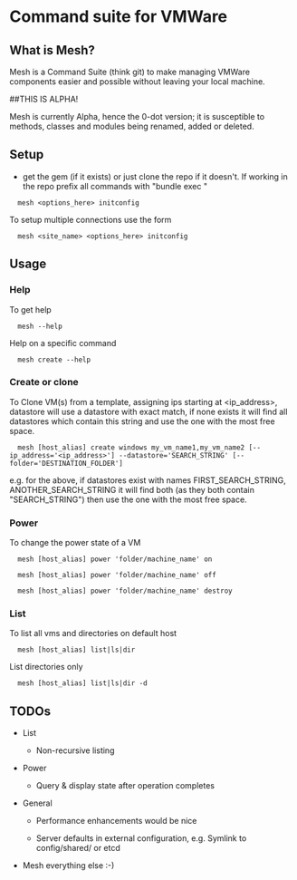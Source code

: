 # Command suite for VMWare

## What is Mesh?

Mesh is a Command Suite (think git) to make managing VMWare components easier and possible without leaving your local machine.

##THIS IS ALPHA!

Mesh is currently Alpha, hence the 0-dot version; it is susceptible to methods, classes and modules being renamed, added or deleted.

## Setup

* get the gem (if it exists) or just clone the repo if it doesn't.  If working in the repo prefix all commands with "bundle exec "

```
  mesh <options_here> initconfig
```

To setup multiple connections use the form

```
  mesh <site_name> <options_here> initconfig
```

## Usage

### Help

To get help
  
```
  mesh --help
```

Help on a specific command

```
  mesh create --help
```

### Create or clone

To Clone VM(s) from a template, assigning ips starting at <ip_address>, datastore will use a datastore with exact match, if none exists it will find all datastores which contain this string and use the one with the most free space.

```
  mesh [host_alias] create windows my_vm_name1,my_vm_name2 [--ip_address='<ip_address>'] --datastore='SEARCH_STRING' [--folder='DESTINATION_FOLDER']
```
e.g. for the above, if datastores exist with names FIRST_SEARCH_STRING, ANOTHER_SEARCH_STRING it will find both (as they both contain "SEARCH_STRING") then use the one with the most free space.

### Power

To change the power state of a VM

```
  mesh [host_alias] power 'folder/machine_name' on
```

```
  mesh [host_alias] power 'folder/machine_name' off
```

```
  mesh [host_alias] power 'folder/machine_name' destroy
```

### List

To list all vms and directories on default host

```
  mesh [host_alias] list|ls|dir
```

List directories only

```
  mesh [host_alias] list|ls|dir -d 
```

## TODOs

* List 

  * Non-recursive listing

* Power
  
  * Query & display state after operation completes

* General

  * Performance enhancements would be nice

  * Server defaults in external configuration, e.g. Symlink to config/shared/ or etcd

* Mesh everything else :-)
